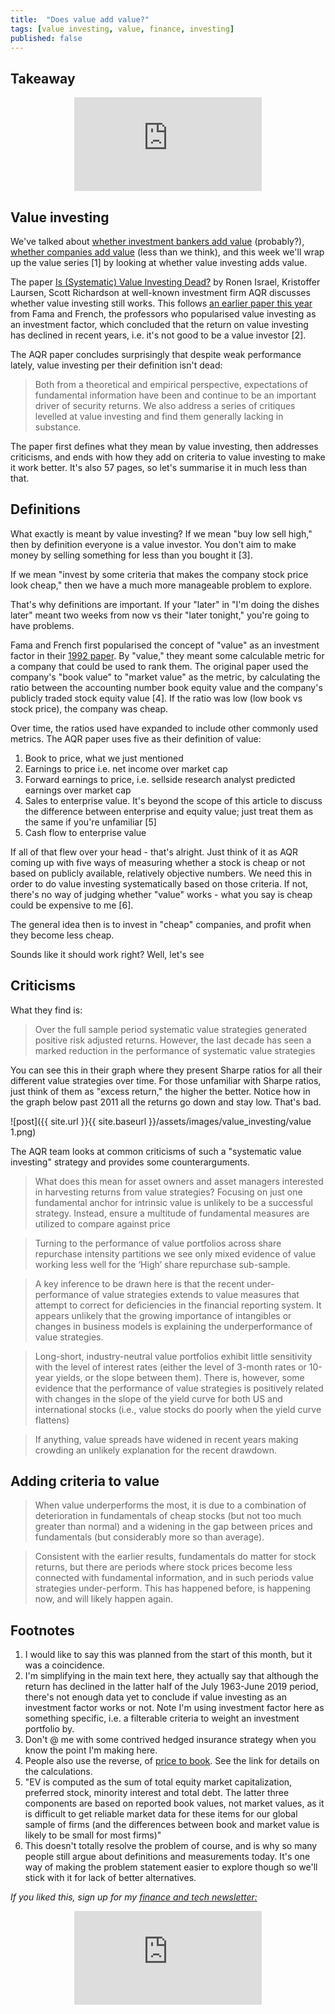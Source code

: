 ```yaml
---
title:  "Does value add value?"  
tags: [value investing, value, finance, investing]
published: false
---
```


## Takeaway

<style>
      .iframe-container {
        overflow: hidden;        
        padding-top: 50%; <!-- Calculated from the aspect ration of the content (in case of 16:9 it is 9/16= 0.5625) -->
        position: relative;
      }
      .iframe-container iframe { 
         border: 0;
         height: 100%; <!-- Finally, width and height are set to 100% so the iframe takes up 100% of the containers space. -->
         left: 0;
         position: absolute;
         top: 0;
         width: 100%;
         display: block;
         margin: 0 auto; <!-- center image -->
      }
      <!-- 4x3 Aspect Ratio -->
      .iframe-container-4x3 {
        padding-top: 75%;
      }
</style> 

<div class="iframe-container-4x3">
  <p align="center"><iframe src="https://avoidboringpeople.substack.com/embed" frameborder="0" scrolling="no"> </iframe></p>
</div>

## Value investing 

We've talked about [whether investment bankers add value](https://avoidboringpeople.substack.com/p/do-investment-bankers-add-value "bank") (probably?), [whether companies add value](https://avoidboringpeople.substack.com/p/do-companies-add-value "co") (less than we think), and this week we'll wrap up the value series \[1\] by looking at whether value investing adds value.

The paper [Is (Systematic) Value Investing Dead?](https://papers.ssrn.com/sol3/papers.cfm?abstract_id=3554267 "paper") by Ronen Israel, Kristoffer Laursen, Scott Richardson at well-known investment firm AQR discusses whether value investing still works. This follows [an earlier paper this year](https://papers.ssrn.com/sol3/papers.cfm?abstract_id=3525096 "paper") from Fama and French, the professors who popularised value investing as an investment factor, which concluded that the return on value investing has declined in recent years, i.e. it's not good to be a value investor \[2\]. 

The AQR paper concludes surprisingly that despite weak performance lately, value investing per their definition isn't dead:

> Both from a theoretical and empirical perspective, expectations of fundamental information have been and continue to be an important driver of security returns. We also address a series of critiques levelled at value investing and find them generally lacking in substance. 

The paper first defines what they mean by value investing, then addresses criticisms, and ends with how they add on criteria to value investing to make it work better. It's also 57 pages, so let's summarise it in much less than that. 

## Definitions

What exactly is meant by value investing? If we mean "buy low sell high," then by definition everyone is a value investor. You don't aim to make money by selling something for less than you bought it \[3\].

If we mean "invest by some criteria that makes the company stock price look cheap," then we have a much more manageable problem to explore. 

That's why definitions are important. If your "later" in "I'm doing the dishes later" meant two weeks from now vs their "later tonight," you're going to have problems.

Fama and French first popularised the concept of "value" as an investment factor in their [1992 paper](https://rady.ucsd.edu/faculty/directory/valkanov/pub/classes/mfe/docs/fama_french_jfe_1993.pdf "paper"). By "value," they meant some calculable metric for a company that could be used to rank them. The original paper used the company's "book value" to "market value" as the metric, by calculating the ratio between the accounting number book equity value and the company's publicly traded stock equity value \[4\]. If the ratio was low (low book vs stock price), the company was cheap.

Over time, the ratios used have expanded to include other commonly used metrics. The AQR paper uses five as their definition of value: 

1. Book to price, what we just mentioned
2. Earnings to price i.e. net income over market cap
3. Forward earnings to price, i.e. sellside research analyst predicted earnings over market cap
4. Sales to enterprise value. It's beyond the scope of this article to discuss the difference between enterprise and equity value; just treat them as the same if you're unfamiliar \[5\]
5. Cash flow to enterprise value

If all of that flew over your head - that's alright. Just think of it as AQR coming up with five ways of measuring whether a stock is cheap or not based on publicly available, relatively objective numbers. We need this in order to do value investing systematically based on those criteria. If not, there's no way of judging whether "value" works - what you say is cheap could be expensive to me \[6\].

The general idea then is to invest in "cheap" companies, and profit when they become less cheap. 

Sounds like it should work right? Well, let's see

## Criticisms

What they find is:

> Over the full sample period systematic value strategies generated positive risk adjusted returns. However, the last decade has seen a marked reduction in the performance of systematic value strategies

You can see this in their graph where they present Sharpe ratios for all their different value strategies over time. For those unfamiliar with Sharpe ratios, just think of them as "excess return," the higher the better. Notice how in the graph below past 2011 all the returns go down and stay low. That's bad.

![post]({{ site.url }}{{ site.baseurl }}/assets/images/value_investing/value 1.png)

The AQR team looks at common criticisms of such a "systematic value investing" strategy and provides some counterarguments. 

> What does this mean for asset owners and asset managers interested in harvesting returns from value strategies? Focusing on just one fundamental anchor for intrinsic value is unlikely to be a successful strategy. Instead, ensure a multitude of fundamental measures are utilized to compare against price

> Turning to the performance of value portfolios across share repurchase intensity partitions we see only mixed evidence of value working less well for the ‘High’ share repurchase sub-sample. 

> A key inference to be drawn here is that the recent under-performance of value strategies extends to value measures that attempt to correct for deficiencies in the financial reporting system. It appears unlikely that the growing importance of intangibles or changes in business models is explaining the underperformance of value strategies. 

> Long-short, industry-neutral value portfolios exhibit little sensitivity with the level of interest rates (either the level of 3-month rates or 10-year yields, or the slope between them). There is, however, some evidence that the performance of value strategies is positively related with changes in the slope of the yield curve for both US and international stocks (i.e., value stocks do poorly when the yield curve flattens)

> If anything, value spreads have widened in recent years making crowding an unlikely explanation for the recent drawdown.

## Adding criteria to value

> When value underperforms the most, it is due to a combination of deterioration in fundamentals of cheap stocks (but not too much greater than normal) and a widening in the gap between prices and fundamentals (but considerably more so than average).

> Consistent with the earlier results, fundamentals do matter for stock returns, but there are periods where stock prices become less connected with fundamental information, and in such periods value strategies under-perform. This has happened before, is happening now, and will likely happen again. 

## Footnotes

1. I would like to say this was planned from the start of this month, but it was a coincidence.
2. I'm simplifying in the main text here, they actually say that although the return has declined in the latter half of the July 1963-June 2019 period, there's not enough data yet to conclude if value investing as an investment factor works or not. Note I'm using investment factor here as something specific, i.e. a filterable criteria to weight an investment portfolio by.
3. Don't @ me with some contrived hedged insurance strategy when you know the point I'm making here.
4. People also use the reverse, of [price to book](https://en.wikipedia.org/wiki/P/B_ratio "pb"). See the link for details on the calculations.
5. "EV is computed as the sum of total equity market capitalization, preferred stock, minority interest and total debt. The latter three components are based on reported book values, not market values, as it is difficult to get reliable market data for these items for our global sample of firms (and the differences between book and market value is likely to be small for most firms)"
6. This doesn't totally resolve the problem of course, and is why so many people still argue about definitions and measurements today. It's one way of making the problem statement easier to explore though so we'll stick with it for lack of better alternatives.

*If you liked this, sign up for my [finance and tech newsletter:](https://avoidboringpeople.substack.com/ "ABP")*

<div class="iframe-container-4x3">
  <p align="center"><iframe src="https://avoidboringpeople.substack.com/embed" frameborder="0" scrolling="no"> </iframe></p>
</div>
